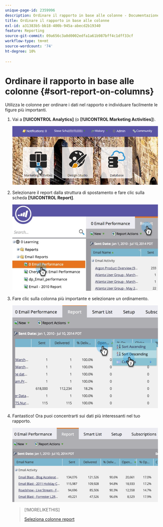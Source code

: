```yaml
---
unique-page-id: 2359996
description: Ordinare il rapporto in base alle colonne - Documentazione di Marketo - Documentazione del prodotto
title: Ordinare il rapporto in base alle colonne
exl-id: a31383b5-bb18-400b-945a-abecd2b19340
feature: Reporting
source-git-commit: 09a656c3a0d0002edfa1a61b987bff4c1dff33cf
workflow-type: tm+mt
source-wordcount: '74'
ht-degree: 10%

---
```


# Ordinare il rapporto in base alle colonne {#sort-report-on-columns}

Utilizza le colonne per ordinare i dati nel rapporto e individuare facilmente le figure più importanti.

1. Vai a **[!UICONTROL Analytics]** (o **[!UICONTROL Marketing Activities]**).

   ![](assets/login-marketing-activities.png)

1. Selezionare il report dalla struttura di spostamento e fare clic sulla scheda **[!UICONTROL Report]**.

   ![](assets/reports2.jpg)

1. Fare clic sulla colonna più importante e selezionare un ordinamento.

   ![](assets/image2014-9-16-10-3a47-3a46.png)

1. Fantastico! Ora puoi concentrarti sui dati più interessanti nel tuo rapporto.

   ![](assets/image2014-9-16-10-3a47-3a50.png)

   >[!MORELIKETHIS]
   >
   >[Seleziona colonne report](/help/marketo/product-docs/reporting/basic-reporting/editing-reports/select-report-columns.md)
